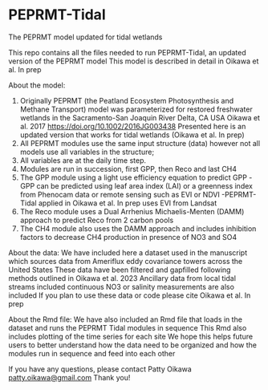 # PEPRMT-Tidal
The PEPRMT model updated for tidal wetlands

This repo contains all the files needed to run PEPRMT-Tidal, an updated version of the PEPRMT model
This model is described in detail in Oikawa et al. In prep

About the model:
1. Originally PEPRMT (the Peatland Ecosystem Photosynthesis and Methane Transport) model 
was parameterized for restored freshwater wetlands in the Sacramento-San Joaquin River Delta, CA USA
Oikawa et al. 2017 https://doi.org/10.1002/2016JG003438
Presented here is an updated version that works for tidal wetlands (Oikawa et al. In prep) 
2. All PEPRMT modules use the same input structure (data) 
however not all models use all variables in the structure;
3. All variables are at the daily time step.
4. Modules are run in succession, first GPP, then Reco and last CH4
5. The GPP module using a light use efficiency equation to predict GPP
    -GPP can be predicted using leaf area index (LAI) or a greenness index from Phenocam data or remote sensing such as EVI or NDVI
    -PEPRMT-Tidal applied in Oikawa et al. In prep uses EVI from Landsat
6. The Reco module uses a Dual Arrhenius Michaelis-Menten (DAMM) approach to predict Reco from 2 carbon pools
7. The CH4 module also uses the DAMM approach and includes inhibition factors to decrease CH4 production in presence of NO3 and SO4

About the data:
We have included here a dataset used in the manuscript which sources data from Ameriflux eddy covariance towers across the United States
These data have been filtered and gapfilled following methods outlined in Oikawa et al. 2023
Ancillary data from local tidal streams included continuous NO3 or salinity measurements are also included
If you plan to use these data or code please cite Oikawa et al. In prep

About the Rmd file:
We have also included an Rmd file that loads in the dataset and runs the PEPRMT Tidal modules in sequence
This Rmd also includes plotting of the time series for each site
We hope this helps future users to better understand how the data need to be organized and how the modules run in sequence and feed into each other

If you have any questions, please contact Patty Oikawa patty.oikawa@gmail.com
Thank you!

   
